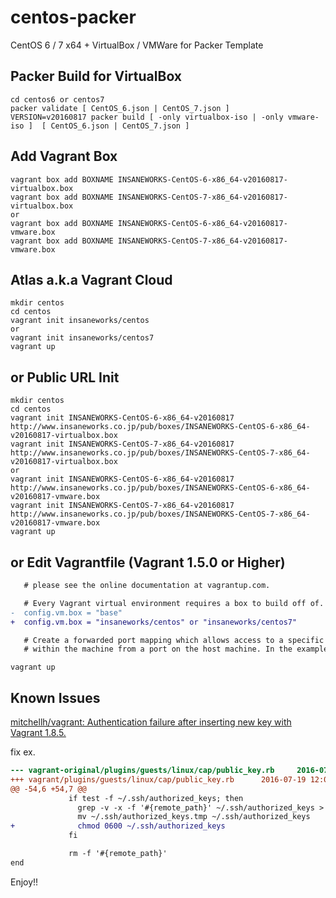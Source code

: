 centos-packer
=============

CentOS 6 / 7 x64 + VirtualBox / VMWare for Packer Template

## Packer Build for VirtualBox

```
cd centos6 or centos7
packer validate [ CentOS_6.json | CentOS_7.json ]
VERSION=v20160817 packer build [ -only virtualbox-iso | -only vmware-iso ]  [ CentOS_6.json | CentOS_7.json ]
```

## Add Vagrant Box

```
vagrant box add BOXNAME INSANEWORKS-CentOS-6-x86_64-v20160817-virtualbox.box
vagrant box add BOXNAME INSANEWORKS-CentOS-7-x86_64-v20160817-virtualbox.box
or
vagrant box add BOXNAME INSANEWORKS-CentOS-6-x86_64-v20160817-vmware.box
vagrant box add BOXNAME INSANEWORKS-CentOS-7-x86_64-v20160817-vmware.box
```

## Atlas a.k.a Vagrant Cloud

```
mkdir centos
cd centos
vagrant init insaneworks/centos
or
vagrant init insaneworks/centos7
vagrant up
```


## or Public URL Init

```
mkdir centos
cd centos
vagrant init INSANEWORKS-CentOS-6-x86_64-v20160817 http://www.insaneworks.co.jp/pub/boxes/INSANEWORKS-CentOS-6-x86_64-v20160817-virtualbox.box
vagrant init INSANEWORKS-CentOS-7-x86_64-v20160817 http://www.insaneworks.co.jp/pub/boxes/INSANEWORKS-CentOS-7-x86_64-v20160817-virtualbox.box
or
vagrant init INSANEWORKS-CentOS-6-x86_64-v20160817 http://www.insaneworks.co.jp/pub/boxes/INSANEWORKS-CentOS-6-x86_64-v20160817-vmware.box
vagrant init INSANEWORKS-CentOS-7-x86_64-v20160817 http://www.insaneworks.co.jp/pub/boxes/INSANEWORKS-CentOS-7-x86_64-v20160817-vmware.box
vagrant up
```

## or Edit Vagrantfile (Vagrant 1.5.0 or Higher)

```diff
   # please see the online documentation at vagrantup.com.

   # Every Vagrant virtual environment requires a box to build off of.
-  config.vm.box = "base"
+  config.vm.box = "insaneworks/centos" or "insaneworks/centos7"

   # Create a forwarded port mapping which allows access to a specific port
   # within the machine from a port on the host machine. In the example below,
```

```
vagrant up
```

## Known Issues

[mitchellh/vagrant: Authentication failure after inserting new key with Vagrant 1.8.5.](https://github.com/mitchellh/vagrant/issues/7610)

fix ex.
```diff
--- vagrant-original/plugins/guests/linux/cap/public_key.rb     2016-07-19 12:06:56.575045974 -0500
+++ vagrant/plugins/guests/linux/cap/public_key.rb      2016-07-19 12:07:34.303376009 -0500
@@ -54,6 +54,7 @@
             if test -f ~/.ssh/authorized_keys; then
               grep -v -x -f '#{remote_path}' ~/.ssh/authorized_keys > ~/.ssh/authorized_keys.tmp
               mv ~/.ssh/authorized_keys.tmp ~/.ssh/authorized_keys
+              chmod 0600 ~/.ssh/authorized_keys
             fi

             rm -f '#{remote_path}'
end
```

Enjoy!!

